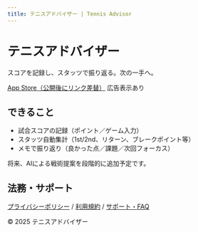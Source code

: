 ```yaml
---
title: テニスアドバイザー | Tennis Advisor
---
```


<link rel="stylesheet" href="assets/style.css"/>

<div class="container">
  <div class="card">
    <div class="kv">
      <div class="logo"></div>
      <div>
        <h1>テニスアドバイザー</h1>
        <p class="muted">スコアを記録し、スタッツで振り返る。次の一手へ。</p>
        <div class="badges">
          <!-- 公開後に実URLへ差し替え -->
          <a href="#" aria-label="App Store">App Store（公開後にリンク差替）</a>
          <span class="badge">広告表示あり</span>
        </div>
      </div>
    </div>
  </div>

  <h2>できること</h2>
  <div class="card">
    <ul>
      <li>試合スコアの記録（ポイント／ゲーム入力）</li>
      <li>スタッツ自動集計（1st/2nd、リターン、ブレークポイント等）</li>
      <li>メモで振り返り（良かった点／課題／次回フォーカス）</li>
    </ul>
    <p class="muted">将来、AIによる戦術提案を段階的に追加予定です。</p>
  </div>

  <h2>法務・サポート</h2>
  <div class="card">
    <p><a href="privacy">プライバシーポリシー</a> / <a href="terms">利用規約</a> / <a href="support">サポート・FAQ</a></p>
  </div>

  <p class="footer">© 2025 テニスアドバイザー</p>
</div>